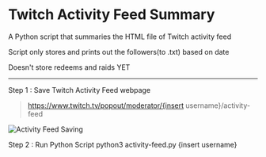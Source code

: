 # Twitch Activity Feed Summary
A Python script that summaries the HTML file of Twitch activity feed

Script only stores and prints out the followers(to .txt) based on date

Doesn't store redeems and raids YET

----

Step 1 : Save Twitch Activity Feed webpage   
> https://www.twitch.tv/popout/moderator/{insert username}/activity-feed

![Activity Feed Saving](save_as.gif)

Step 2 : Run Python Script
python3 activity-feed.py {insert username}
